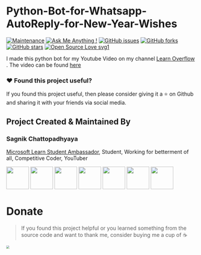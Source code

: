 # Python-Bot-for-Whatsapp-AutoReply-for-New-Year-Wishes

[![Maintenance](https://img.shields.io/badge/Maintained%3F-no-red.svg)](https://github.com/sagnik20/Python-Bot-for-Whatsapp-AutoReply-for-New-Year-Wishes/graphs/commit-activity) [![Ask Me Anything !](https://img.shields.io/badge/Ask%20me-anything-1abc9c.svg)](https://GitHub.com/sagnik20/ama) [![GitHub issues](https://img.shields.io/github/issues/sagnik20/Python-Bot-for-Whatsapp-AutoReply-for-New-Year-Wishes)](https://github.com/sagnik20/Python-Bot-for-Whatsapp-AutoReply-for-New-Year-Wishes/issues)
[![GitHub forks](https://img.shields.io/github/forks/sagnik20/Python-Bot-for-Whatsapp-AutoReply-for-New-Year-Wishes?style=social)](https://github.com/sagnik20/Python-Bot-for-Whatsapp-AutoReply-for-New-Year-Wishes/network) [![GitHub stars](https://img.shields.io/github/stars/sagnik20/Python-Bot-for-Whatsapp-AutoReply-for-New-Year-Wishes?style=social)](https://github.com/sagnik20/Python-Bot-for-Whatsapp-AutoReply-for-New-Year-Wishes/stargazers) [![Open Source Love svg1](https://badges.frapsoft.com/os/v1/open-source.svg?v=103)](https://github.com/ellerbrock/open-source-badges/)

I made this python bot for my Youtube Video on my channel [Learn Overflow](https://www.youtube.com/learnoverflow) .
The video can be found [here](https://www.youtube.com/watch?v=03ywI-WNEHc)


### :heart: Found this project useful?

If you found this project useful, then please consider giving it a :star: on Github and sharing it with your friends via social media.

## Project Created & Maintained By

### Sagnik Chattopadhyaya

[Microsoft Learn Student Ambassador](https://studentambassadors.microsoft.com/en-US/profile/4447), Student, Working for betterment of all, Competitive Coder, YouTuber

<a href="https://twitter.com/sagnik_20"><img src="https://github.com/tombryan/social-icon-font/blob/master/svg/twitter.svg?raw=true" width="60"></a>
<a href="https://www.linkedin.com/in/sagnik-chattopadhyaya/"><img src="https://github.com/tombryan/social-icon-font/blob/master/svg/linkedin.svg?raw=true" width="60"></a>
<a href="https://youtube.com/c/learnoverflow"><img src="https://github.com/tombryan/social-icon-font/blob/master/svg/youtube.svg?raw=true" width="60"></a>
<a href="https://medium.com/@meshagy18"><img src="https://github.com/shalinguyen/socialicious/blob/master/svg/icon_medium-sign.svg?raw=true" width="60"></a>
<a href="https://facebook.com/sagnik.chatterjee.9216"><img src="https://github.com/tombryan/social-icon-font/blob/master/svg/facebook.svg?raw=true" width="60"></a>
<a href="https://instagram.com/sagnik20"><img src="https://github.com/tombryan/social-icon-font/blob/master/svg/instagram.svg?raw=true" width="60"></a>
<a href="http://sagnikc.azurewebsites.net/"><img src="https://github.com/tombryan/social-icon-font/blob/master/svg/wordpress.svg?raw=true" width="60"></a>


# Donate

> If you found this project helpful or you learned something from the source code and want to thank me, consider buying me a cup of :coffee:
>
<a href="https://www.paypal.me/sagnik20/"><img src="https://github.com/slaterjohn/payment-logos/blob/master/Rounded%20Corners/PNG/medium/paypal%402x.png?raw=true" style="zoom:50%;"></a>
  
  
